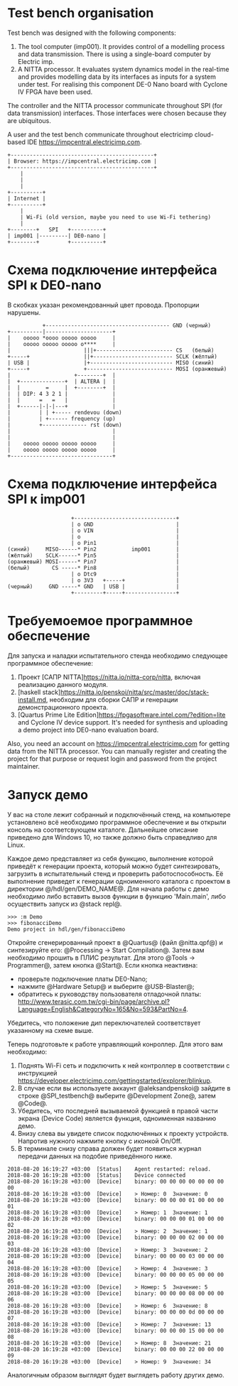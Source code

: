 # Test bench organisation
Test bench was designed with the following components:

1.  The tool computer (imp001). It provides control of a
    modelling process and data transmission. There is using a single-board computer by Electric imp.
2.  A NITTA processor. It evaluates system dynamics model in the real-time and provides modelling
    data by its interfaces as inputs for a system under test. For realising this component DE-0 Nano
    board with Cyclone IV FPGA have been used.

The controller and the NITTA processor communicate throughout SPI (for data transmission)
interfaces. Those interfaces were chosen because they are ubiquitous.

A user and the test bench communicate throughout electricimp cloud-based IDE
<https://impcentral.electricimp.com>.

```
+---------------------------------------------+
| Browser: https://impcentral.electricimp.com |
+---------------------------------------------+
    |
    |
    |
+----------+
| Internet |
+----------+
    |
    | Wi-Fi (old version, maybe you need to use Wi-Fi tethering)
    |
+--------+   SPI   +----------+
| imp001 |---------| DE0-nano |
+--------+         +----------+
```

# Схема подключение интерфейса SPI к DE0-nano

В скобках указан рекомендованный цвет провода. Пропорции нарушены.

```
           +--------------------------------------- GND (черный)
+----------|---------------------+
|    ooooo *oooo ooooo ooooo     |
|    ooooo ooooo ooooo o****     |
|                       |||+------------------------ CS   (белый)
+-----+                 ||+------------------------- SCLK (жёлтый)
| USB |                 |+-------------------------- MISO (синий)
+-----+                 +--------------------------- MOSI (оранжевый)
|                    +--------+  |
|  +--------------+  | ALTERA |  |
|  |        =     |  +--------+  |
|  | DIP: 4 3 2 1 |              |
|  |      =   =   |              |
|  +------|-|-|---+              |
|         | | +----- rendevou (down)
|         | +------ frequency (up)
|         +-------------- rst (down)
|                                |
|                                |
|    ooooo ooooo ooooo ooooo     |
|    ooooo ooooo ooooo ooooo     |
+--------------------------------+
```

# Схема подключение интерфейса SPI к imp001

```
                    +--------------------------------+
                    | o GND                          |
                    | o VIN                          |
                    | o                              |
                    | o Pin1                         |
(синий)     MISO------* Pin2           imp001        |
(жёлтый)    SCLK------* Pin5                         |
(оранжевый) MOSI------* Pin7                         |
(белый)       CS -----* Pin8                         |
                    | o Dtc9                         |
                    | o 3V3   +-----+                |
(черный)     GND -----* GND   | USB |                |
                    +---------+-----+----------------+
```

# Требуемоемое программное обеспечение

Для запуска и наладки испытательного стенда необходимо следующее программное обеспечение:

1. Проект [САПР NITTA]<https://nitta.io/nitta-corp/nitta>, включая реализацию данного модуля.
2. [haskell stack]<https://nitta.io/penskoi/nitta/src/master/doc/stack-install.md>, необходим для
   сборки САПР и генерации демонстрационного проекта.
3. [Quartus Prime Lite Edition]<https://fpgasoftware.intel.com/?edition=lite> and Cyclone IV device
   support. It's needed for synthesis and uploading a demo project into DE0-nano evaluation board.

Also, you need an account on <https://impcentral.electricimp.com> for getting data from the NITTA
processor. You can manually register and creating the project for that purpose or request login and
password from the project maintainer.

# Запуск демо

У вас на столе лежит собранный и подключённый стенд, на компьютере установлено всё необходимо
программное обеспечение и вы открыли консоль на соответсвующем каталоге. Дальнейшее описание
приведено для Windows 10, но также должно быть справедливо для Linux.

Каждое демо представляет из себя функцию, выполнение которой приведёт к генерации проекта, который
можно будет синтезировать, загрузить в испытательный стенд и проверить работоспособность. Её
выполнение приведет к генерации одноименного каталога с проектом в директории @/hdl/gen/DEMO_NAME@.
Для начала работы с демо необходимо либо вставить вызов функции в функцию 'Main.main', либо
осуществить запуск из @stack repl@.

```
>>> :m Demo
>>> fibonacciDemo
Demo project in hdl/gen/fibonacciDemo
```

Откройте сгенерированный проект в @Quartus@ (файл @nitta.qpf@) и синтезируйте его: @Processing ->
Start Compilation@. Затем вам необходимо прошить в ПЛИС результат. Для этого @Tools -> Programmer@,
затем кнопка @Start@. Если кнопка неактивна:

- проверьте подключение платы DE0-Nano;
- нажмите @Hardware Setup@ и выберите @USB-Blaster@;
- обратитесь к руководству пользователя отладочной платы:
  <http://www.terasic.com.tw/cgi-bin/page/archive.pl?Language=English&CategoryNo=165&No=593&PartNo=4>.

Убедитесь, что положение дип переключателей соответствует указанному на схеме выше.

Теперь подготовьте к работе управляющий конроллер. Для этого вам необходимо:

1. Поднять Wi-Fi сеть и подключить к ней контроллер в соответствии с инструкцией
   <https://developer.electricimp.com/gettingstarted/explorer/blinkup>.
2. В случае если вы используете аккаунт @aleksandpenskoi@ зайдите в строке @SPI_testbench@ выберите
   @Development Zone@, затем @Code@.
3. Убедитесь, что последней вызываемой функцией в правой части экрана (Device Code) является
   функция, одноименная названию демо.
4. Внизу слева вы увидете список подключённых к проекту устройств. Напротив нужного нажмите кнопку с
   иконкой On/Off.
5. В терминале снизу справа должен будет появиться журнал передачи данных на подобие приведённого
   ниже.

```
2018-08-20 16:19:27 +03:00 	[Status] 	Agent restarted: reload.
2018-08-20 16:19:28 +03:00 	[Status] 	Device connected
2018-08-20 16:19:28 +03:00 	[Device] 	binary: 00 00 00 00 00 00 00 00
2018-08-20 16:19:28 +03:00 	[Device] 	> Номер: 0	Значение: 0
2018-08-20 16:19:28 +03:00 	[Device] 	binary: 00 00 00 01 00 00 00 01
2018-08-20 16:19:28 +03:00 	[Device] 	> Номер: 1	Значение: 1
2018-08-20 16:19:28 +03:00 	[Device] 	binary: 00 00 00 01 00 00 00 02
2018-08-20 16:19:28 +03:00 	[Device] 	> Номер: 2	Значение: 1
2018-08-20 16:19:28 +03:00 	[Device] 	binary: 00 00 00 02 00 00 00 03
2018-08-20 16:19:28 +03:00 	[Device] 	> Номер: 3	Значение: 2
2018-08-20 16:19:28 +03:00 	[Device] 	binary: 00 00 00 03 00 00 00 04
2018-08-20 16:19:28 +03:00 	[Device] 	> Номер: 4	Значение: 3
2018-08-20 16:19:28 +03:00 	[Device] 	binary: 00 00 00 05 00 00 00 05
2018-08-20 16:19:28 +03:00 	[Device] 	> Номер: 5	Значение: 5
2018-08-20 16:19:28 +03:00 	[Device] 	binary: 00 00 00 08 00 00 00 06
2018-08-20 16:19:28 +03:00 	[Device] 	> Номер: 6	Значение: 8
2018-08-20 16:19:28 +03:00 	[Device] 	binary: 00 00 00 0d 00 00 00 07
2018-08-20 16:19:28 +03:00 	[Device] 	> Номер: 7	Значение: 13
2018-08-20 16:19:28 +03:00 	[Device] 	binary: 00 00 00 15 00 00 00 08
2018-08-20 16:19:28 +03:00 	[Device] 	> Номер: 8	Значение: 21
2018-08-20 16:19:28 +03:00 	[Device] 	binary: 00 00 00 22 00 00 00 09
2018-08-20 16:19:28 +03:00 	[Device] 	> Номер: 9	Значение: 34
```

Аналогичным образом выглядят будет выглядеть работу других демо.